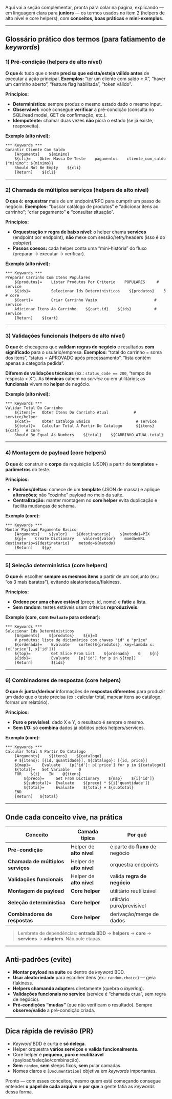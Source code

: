 Aqui vai a seção complementar, pronta para colar na página, explicando — em linguagem clara para **juniors** — os termos usados no item 2 (helpers de alto nível e core helpers), com **conceitos**, **boas práticas** e **mini-exemplos**.

---

## Glossário prático dos termos (para fatiamento de *keywords*)

### 1) **Pré-condição** (helpers de alto nível)

**O que é:** tudo que o teste **precisa que exista/esteja válido antes** de executar a ação principal.
**Exemplos:** “ter um cliente com saldo ≥ X”, “haver um carrinho aberto”, “feature flag habilitada”, “token válido”.

**Princípios:**

* **Determinística:** sempre produz o mesmo estado dado o mesmo input.
* **Observável:** você consegue **verificar** a pré-condição (consulta no SQL/read model, GET de confirmação, etc.).
* **Idempotente:** chamar duas vezes **não** piora o estado (se já existe, reaproveita).

**Exemplo (alto nível):**

```robot
*** Keywords ***
Garantir Cliente Com Saldo
    [Arguments]    ${minimo}
    ${cli}=    Obter Massa De Teste    pagamentos    cliente_com_saldo    {"minimo": ${minimo}}
    Should Not Be Empty    ${cli}
    [Return]    ${cli}
```

---

### 2) **Chamada de múltiplos serviços** (helpers de alto nível)

**O que é:** **orquestrar** mais de um endpoint/RPC para cumprir um passo de negócio.
**Exemplos:** “buscar catálogo de produtos” **e** “adicionar itens ao carrinho”; “criar pagamento” **e** “consultar situação”.

**Princípios:**

* **Orquestração ≠ regra de baixo nível**: o helper chama **services** (endpoint por endpoint), **não** mexe com sessão/retry/headers (isso é do *adapter*).
* **Passos coesos:** cada helper conta uma “mini-história” do fluxo (preparar → executar → verificar).

**Exemplo (alto nível):**

```robot
*** Keywords ***
Preparar Carrinho Com Itens Populares
    ${produtos}=    Listar Produtos Por Criterio    POPULARES     # service
    ${ids}=         Selecionar Ids Deterministicos    ${produtos}    3  # core
    ${cart}=        Criar Carrinho Vazio                         # service
    Adicionar Itens Ao Carrinho    ${cart.id}    ${ids}          # service
    [Return]    ${cart}
```

---

### 3) **Validações funcionais** (helpers de alto nível)

**O que é:** checagens que **validam regras do negócio** e resultados **com significado** para o usuário/empresa.
**Exemplos:** “total do carrinho = soma dos itens”, “status = APROVADO após processamento”, “lista contém apenas a categoria pedida”.

**Diferem de validações técnicas** (ex.: `status_code == 200`, “tempo de resposta < X”). As **técnicas** cabem no *service* ou em utilitários; as **funcionais** vivem no **helper** de negócio.

**Exemplo (alto nível):**

```robot
*** Keywords ***
Validar Total Do Carrinho
    ${itens}=   Obter Itens Do Carrinho Atual           # service/helper
    ${cat}=     Obter Catalogo Básico                    # service
    ${total}=   Calcular Total A Partir Do Catalogo      ${itens}    ${cat}   # core
    Should Be Equal As Numbers    ${total}    ${CARRINHO_ATUAL.total}
```

---

### 4) **Montagem de payload** (core helpers)

**O que é:** construir o **corpo** da requisição (JSON) a partir de **templates** + **parâmetros** do teste.

**Princípios:**

* **Padrões/deltas:** comece de um **template** (JSON de massa) e aplique **alterações**; não “cozinhe” payload no meio da suíte.
* **Centralização:** manter montagem no **core helper** evita duplicação e facilita mudanças de schema.

**Exemplo (core):**

```robot
*** Keywords ***
Montar Payload Pagamento Basico
    [Arguments]    ${valor}    ${destinatario}    ${metodo}=PIX
    ${p}=    Create Dictionary    valor=${valor}    moeda=BRL    destinatario=${destinatario}    metodo=${metodo}
    [Return]    ${p}
```

---

### 5) **Seleção determinística** (core helpers)

**O que é:** escolher **sempre os mesmos itens** a partir de um conjunto (ex.: “os 3 mais baratos”), evitando aleatoriedade/flakiness.

**Princípios:**

* **Ordene por uma chave estável** (preço, id, nome) e **fatie** a lista.
* **Sem random**: testes estáveis usam critérios **reproduzíveis**.

**Exemplo (core, com `Evaluate` para ordenar):**

```robot
*** Keywords ***
Selecionar Ids Deterministicos
    [Arguments]    ${produtos}    ${n}=3
    # produtos: lista de dicionários com chaves "id" e "price"
    ${ordenada}=    Evaluate    sorted(${produtos}, key=lambda x: (x['price'], x['id']))
    ${top}=         Get Slice From List    ${ordenada}    0    ${n}
    ${ids}=         Evaluate    [p['id'] for p in ${top}]
    [Return]        ${ids}
```

---

### 6) **Combinadores de respostas** (core helpers)

**O que é:** **juntar/derivar** informações de **respostas diferentes** para produzir um dado que o teste precisa (ex.: calcular total, mapear itens ao catálogo, formar um relatório).

**Princípios:**

* **Puro e previsível:** dado X e Y, o resultado é sempre o mesmo.
* **Sem I/O:** só **combina** dados já obtidos pelos helpers/services.

**Exemplo (core):**

```robot
*** Keywords ***
Calcular Total A Partir Do Catalogo
    [Arguments]    ${itens}    ${catalogo}
    # ${itens}: [{id, quantidade}], ${catalogo}: [{id, price}]
    ${map}=     Evaluate    {p['id']: p['price'] for p in ${catalogo}}
    ${total}=   Set Variable    0
    FOR    ${i}    IN    @{itens}
        ${preco}=     Get From Dictionary    ${map}    ${i['id']}
        ${subtotal}=  Evaluate    ${preco} * ${i['quantidade']}
        ${total}=     Evaluate    ${total} + ${subtotal}
    END
    [Return]   ${total}
```

---

## Onde cada conceito vive, na prática

| Conceito                          | Camada típica            | Por quê                         |
| --------------------------------- | ------------------------ | ------------------------------- |
| **Pré-condição**                  | Helper de **alto nível** | é parte do **fluxo** de negócio |
| **Chamada de múltiplos serviços** | Helper de **alto nível** | orquestra endpoints             |
| **Validações funcionais**         | Helper de **alto nível** | valida **regra de negócio**     |
| **Montagem de payload**           | **Core helper**          | utilitário reutilizável         |
| **Seleção determinística**        | **Core helper**          | utilitário puro/previsível      |
| **Combinadores de respostas**     | **Core helper**          | derivação/merge de dados        |

> Lembrete de dependências: **entrada BDD** → **helpers** → **core** → **services** → **adapters**. Não pule etapas.

---

## Anti-padrões (evite)

* **Montar payload na suíte** ou dentro de *keyword* BDD.
* **Usar aleatoriedade** para escolher itens (ex.: `random.choice`) — gera flakiness.
* **Helpers chamando adapters** diretamente (quebra o *layering*).
* **Validações funcionais no service** (service é “chamada crua”, sem regra de negócio).
* **Pré-condições “mudas”** (que não verificam o resultado). Sempre **observe/valide** a pré-condição criada.

---

## Dica rápida de revisão (PR)

* *Keyword* BDD é curta e **só delega**.
* Helper orquestra **vários serviços** e **valida funcionalmente**.
* Core helper é **pequeno, puro e reutilizável** (payload/seleção/combinação).
* **Sem** `random`, **sem** sleeps fixos, **sem** pular camadas.
* Nomes claros e `[Documentation]` objetiva em *keywords* importantes.

Pronto — com esses conceitos, mesmo quem está começando consegue entender **o papel de cada arquivo** e **por que** a gente fatia as *keywords* dessa forma.

